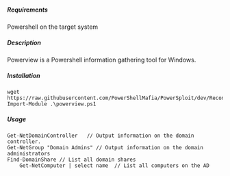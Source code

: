 ##### Requirements
Powershell on the target system

##### Description
Powerview is a Powershell information gathering tool for Windows.

##### Installation
```
wget https://raw.githubusercontent.com/PowerShellMafia/PowerSploit/dev/Recon/PowerView.ps1
Import-Module .\powerview.ps1
```


##### Usage

```
Get-NetDomainController   // Output information on the domain controller.
Get-NetGroup "Domain Admins" // Output information on the domain administrators
Find-DomainShare // List all domain shares
	Get-NetComputer | select name  // List all computers on the AD
```